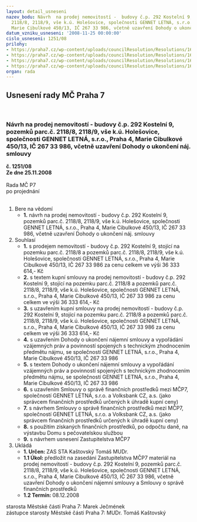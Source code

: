 ```yaml
---
layout: detail_usneseni
nazev_bodu: Návrh  na prodej nemovitostí -  budovy č.p. 292 Kostelní 9, pozemků parc.č.
  2118/8, 2118/9, vše k.ú. Holešovice, společnosti GENNET LETNÁ, s.r.o., Praha 4,
  Marie Cibulkové 450/13, IČ 267 33 986, včetně uzavření Dohody o ukončení náj. smlouvy
datum_vzniku_usneseni: '2008-11-25 00:00:00'
cislo_usneseni: 1251/08
prilohy:
- https://praha7.cz/wp-content/uploads/councilResolution/Resolutions/16522/45-0334zgennet.doc
- https://praha7.cz/wp-content/uploads/councilResolution/Resolutions/16522/45-skmbt_60008111210140.tif
- https://praha7.cz/wp-content/uploads/councilResolution/Resolutions/16522/45-kupn%c3%ad_smlouvagennetkone%c4%8dn%c3%a12111.doc
- https://praha7.cz/wp-content/uploads/councilResolution/Resolutions/16522/45-prodejgennetz.doc
organ: rada
---
```

<div id="ucUsn_pList" class="usn">
	<span><h2>Usnesení rady MČ Praha 7 </h2>
<br></span><div class="standBody">
<span><h3>Návrh  na prodej nemovitostí -  budovy č.p. 292 Kostelní 9, pozemků parc.č. 2118/8, 2118/9, vše k.ú. Holešovice, společnosti GENNET LETNÁ, s.r.o., Praha 4, Marie Cibulkové 450/13, IČ 267 33 986, včetně uzavření Dohody o ukončení náj. smlouvy</h3></span><div class="center">
		<strong>č. 1251/08</strong><br>
	</div>
<div class="center">
		<strong>Ze dne 25.11.2008</strong><br><br>
	</div>Rada MČ P7<br> po projednání<br><br><ol>
<li>Bere na vědomí<ul><li>
<strong>1.</strong> návrh na prodej nemovitostí -  budovy č.p. 292 Kostelní 9, pozemků parc.č. 2118/8, 2118/9, vše k.ú. Holešovice, společnosti GENNET LETNÁ, s.r.o., Praha 4, Marie Cibulkové 450/13, IČ 267 33 986, včetně uzavření Dohody o ukončení náj. smlouvy</li></ul>
</li>
<li>Souhlasí<ul>
<li>
<strong>1.</strong> s prodejem nemovitostí -  budovy č.p. 292 Kostelní 9, stojící na pozemku parc.č. 2118/8  a  pozemků parc.č. 2118/8, 2118/9, vše k.ú. Holešovice, společnosti GENNET LETNÁ, s.r.o., Praha 4, Marie Cibulkové 450/13, IČ 267 33 986 za cenu celkem ve výši 36 333 614,- Kč</li>
<li>
<strong>2.</strong> s textem kupní smlouvy na prodej nemovitostí -  budovy č.p. 292 Kostelní 9, stojící na pozemku parc.č. 2118/8  a  pozemků parc.č. 2118/8, 2118/9, vše k.ú. Holešovice, společnosti GENNET LETNÁ, s.r.o., Praha 4, Marie Cibulkové 450/13, IČ 267 33 986 za cenu celkem ve výši 36 333 614,- Kč</li>
<li>
<strong>3.</strong> s uzavřením kupní smlouvy na prodej nemovitostí -  budovy č.p. 292 Kostelní 9, stojící na pozemku parc.č. 2118/8  a  pozemků parc.č. 2118/8, 2118/9, vše k.ú. Holešovice, společnosti GENNET LETNÁ, s.r.o., Praha 4, Marie Cibulkové 450/13, IČ 267 33 986 za cenu celkem ve výši 36 333 614,- Kč</li>
<li>
<strong>4.</strong> s uzavřením Dohody o ukončení nájemní smlouvy a vypořádání vzájemných práv a povinností spojených s technickým zhodnocením předmětu nájmu, se společností GENNET LETNÁ, s.r.o., Praha 4, Marie Cibulkové 450/13, IČ 267 33 986 </li>
<li>
<strong>5.</strong> s textem Dohody o ukončení nájemní smlouvy a vypořádání vzájemných práv a povinností spojených s technickým zhodnocením předmětu nájmu, se společností GENNET LETNÁ, s.r.o., Praha 4, Marie Cibulkové 450/13, IČ 267 33 986 </li>
<li>
<strong>6.</strong> s uzavřením  Smlouvy o správě finančních prostředků mezi MČP7, společností GENNET LETNÁ, s.r.o. a Volksbank CZ, a.s. (jako správcem finančních prostředků určených k úhradě kupní ceny)</li>
<li>
<strong>7.</strong> s návrhem Smlouvy o správě finančních prostředků mezi MČP7, společností GENNET LETNÁ, s.r.o. a Volksbank CZ, a.s. (jako správcem finančních prostředků určených k úhradě kupní ceny)</li>
<li>
<strong>8.</strong> s použitím získaných finančních prostředků,  po odpočtu daně,  na výstavbu Domu s pečovatelskou službou</li>
<li>
<strong>9.</strong> s návrhem usnesení Zastupitelstva MČP7</li>
</ul>
</li>
<li>Ukládá<ul>
<li>
<strong>1. Určen: </strong>ZAS STA Kaštovský Tomáš MUDr.</li>
<li>
<strong>1.1 Úkol: </strong>předložit na zasedání Zastupitelstva MČP7 materiál na prodej nemovitostí -  budovy č.p. 292 Kostelní 9, pozemků parc.č. 2118/8, 2118/9, vše k.ú. Holešovice, společnosti GENNET LETNÁ, s.r.o., Praha 4, Marie Cibulkové 450/13, IČ 267 33 986, včetně uzavření Dohody o ukončení nájemní smlouvy a Smlouvy o správě finančních prostředků </li>
<li>
<strong>1.2 Termín: </strong>08.12.2008</li>
</ul>
</li>
</ol>starosta Městské části Praha 7: Marek Ječmének<br>zástupce starosty Městské části Praha 7: MUDr. Tomáš Kaštovský 
</div>
</div>